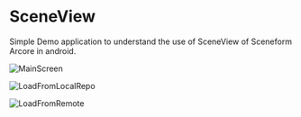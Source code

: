 # SceneView

Simple Demo application to understand the use of SceneView of Sceneform Arcore in android.

![MainScreen](https://github.com/chnouman/SceneView/blob/master/first.png)

![LoadFromLocalRepo](https://raw.githubusercontent.com/username/projectname/branch/path/to/img.png)

![LoadFromRemote](https://raw.githubusercontent.com/username/projectname/branch/path/to/img.png)
